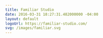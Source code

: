 ```yaml
---
title: Familiar Studio
date: 2016-03-31 18:27:31.482000000 -04:00
layout: default
logoUrl: https://familiar-studio.com/
svg: /images/familiar.svg
---
```

